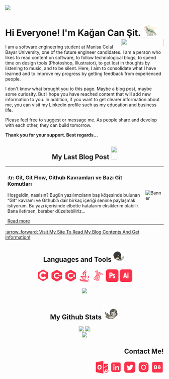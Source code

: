 <!-- BANNER IMAGE -->
<img src="https://github.com/KaganCanSit/KaganCanSit/blob/master/ImageFiles/Gif/Github%20Banner.gif">

<!-- HEADER AND ABOUT ME -->
<div align="left" class="header">
      <h1>
            Hi Everyone! I'm Kağan Can Şit.
            <img src="https://github.com/KaganCanSit/KaganCanSit/blob/master/ImageFiles/Gif/baby-yoda-so-cute.gif" height="40px" width="45px"/>
            <img align="right" src="https://komarev.com/ghpvc/?username=kagancansit&color=fa324b&style=for-the-badge" height="25px" width="135px" /> <!-- Since 24 - Jun 22 -->
      </h1>
 </div>
<div class="about_me">
<p> I am a software engineering student at Manisa Celal Bayar University, one of the future engineer candidates. I am a person who likes to read content on software, to follow technological blogs, to spend time on design tools (Photoshop, Illustrator), to get lost in thoughts by listening to music, and to be silent. Here, I aim to consolidate what I have learned and to improve my progress by getting feedback from experienced people. </p>

<p>I don't know what brought you to this page. Maybe a blog post, maybe some curiosity. But I hope you have reached content that will add new information to you. In addition, if you want to get clearer information about me, you can visit my Linkedin profile such as my education and business life.</p>

<p>Please feel free to suggest or message me. As people share and develop with each other, they can build tomorrow.</p>
<p><b>Thank you for your support. Best regards...</b></p>    
</div>


<!-- BLOG POST -->
<table>
<h2 align="center"> My Last Blog Post <img src="https://media2.giphy.com/media/XHp04JU3R4SSkpTcbq/giphy.gif?cid=ecf05e47eg18pw9oeocck9umagbdz3i6ewz57wl9ks1assb6&rid=giphy.gif&ct=s" width="20" height="40"/> </h2>

<!-- Table Blog -->
<tr>
  <td>
    <h3>:tr: Git, Git Flow, Github Kavramları ve Bazı Git Komutları</h3>
    <p>Hoşgeldin, nasılsın? Bugün yazılımcıların baş köşesinde bulunan “Git” kavramı ve Github’a dair birkaç içeriği seninle paylaşmak istiyorum. Bu yazı içerisinde elbette hatalarım eksiklerim olabilir. Bana iletirsen, beraber düzeltebiliriz... </p>
    <a href="https://kagancansit.github.io/pages/blogs/git_git_flow_github_kavramlar%C4%B1_ve_baz%C4%B1_git_komutlar%C4%B1.html">Read more</a>
  </td>
  <td>
    <img src="https://miro.medium.com/max/700/0*BRBkFTZrp82IfHch" alt="Banner" width="400px">
  </td>
</tr>
</table>
<a href="https://kagancansit.github.io/index.html">:arrow_forward: Visit My Site To Read My Blog Contents And Get Information!</a>

<!-- LANGUAGE AND TOOLS -->
<div align="center" class="tools">   
  <h2>Languages and Tools
    <img src="https://github.com/KaganCanSit/KaganCanSit/blob/master/ImageFiles/Gif/laptop.gif" width="40" height="40"/>
  </h2>
  <img src="https://github.com/KaganCanSit/KaganCanSit/blob/master/ImageFiles/Image/C.png" alt="C_ProgrammingLanguage" width="40" height="42"/>
  <img src="https://github.com/KaganCanSit/KaganCanSit/blob/master/ImageFiles/Image/C%2B%2B.png" alt="C++_ProgrammingLanguage" width="40" height="40"/>
  <img src="https://github.com/KaganCanSit/KaganCanSit/blob/master/ImageFiles/Image/C%23.png" width="40" height="40"/>
  <img src="https://github.com/KaganCanSit/KaganCanSit/blob/master/ImageFiles/Image/Java.png" width="40" height="40" />
  <img src="https://github.com/KaganCanSit/KaganCanSit/blob/master/ImageFiles/Image/SQL.png" alt="MSql_Language" width="40" height="40"/>
  <img src="https://github.com/KaganCanSit/KaganCanSit/blob/master/ImageFiles/Image/Photoshop.png" alt="Photoshop_Adobe" width="40" height="40"/>
  <img src="https://github.com/KaganCanSit/KaganCanSit/blob/master/ImageFiles/Image/Illustrator.png" alt="Illustrator_Adobe" width="40" height="40"/><br><br>
  <img src="https://github-readme-stats.vercel.app/api/top-langs/?username=kagancansit&hide=html,css,shaderlab,kotlin,hlsl&layout=compact&theme=radical">
</div>

<!-- GİHUB STATS -->
<div align="center" class="github_stats">
  <h2> My Github Stats <img src="https://github.com/KaganCanSit/KaganCanSit/blob/master/ImageFiles/Gif/Cat.gif" width="50" height="50"/> </h2>
  <img src="https://github-readme-streak-stats.herokuapp.com/?user=kagancansit&show_icons=true&locale=en&layout=compact&theme=radical&line_height=0" width="400px"/>
  <img src="https://github-readme-stats.vercel.app/api?username=kagancansit&show_icons=true&theme=radical" width="400px"><br>
  <img src="https://activity-graph.herokuapp.com/graph?username=kagancansit&theme=redical" width="800px">
</div>

<!-- CONTACT ME -->
<div align="right" class="connect">
  <h2>Contact Me!</h2>
  <a href="mailto:kagancansit@hotmail.com" target="blank"><img align="center" src="https://github.com/KaganCanSit/KaganCanSit/blob/master/ImageFiles/SocialMediaPng/Outlook.png" alt="@kagancansit" width="40" height="40" /></a>
  <a href="https://linkedin.com/in/kagancansit" target="blank"><img align="center" src="https://github.com/KaganCanSit/KaganCanSit/blob/master/ImageFiles/SocialMediaPng/Linked.png" alt="kagancansit" width="40" height="40" /></a>
  <a href="https://twitter.com/kagancansit" target="blank"><img align="center" src="https://github.com/KaganCanSit/KaganCanSit/blob/master/ImageFiles/SocialMediaPng/Twitter.png" alt="kagancansit" width="40" height="40" /></a>
  <a href="https://www.instagram.com/kagancansit" target="blank"><img align="center" src="https://github.com/KaganCanSit/KaganCanSit/blob/master/ImageFiles/SocialMediaPng/Instagram.png" alt="kagancansit" width="40" height="40" /></a>
  <a href="https://www.behance.net/kagancansit" target="blank"><img align="center" src="https://github.com/KaganCanSit/KaganCanSit/blob/master/ImageFiles/SocialMediaPng/Behance.png" alt="kagancansit" width="40" height="40" /></a>
</div>
